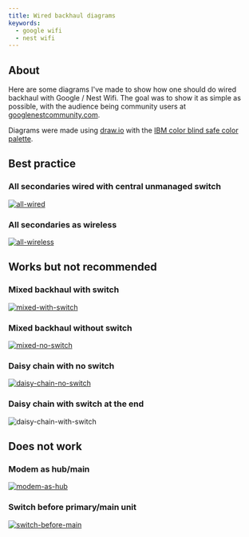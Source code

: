 ```yaml
---
title: Wired backhaul diagrams
keywords:
  - google wifi
  - nest wifi
---
```


## About

Here are some diagrams I've made to show how one should do wired backhaul with Google / Nest Wifi. The goal was to show it as simple as possible, with the audience being community users at [googlenestcommunity.com](https://www.googlenestcommunity.com/t5/Nest-Wifi/bd-p/Nest-Wifi).

Diagrams were made using [draw.io](https://www.drawio.com/) with the [IBM color blind safe color palette](https://lospec.com/palette-list/ibm-color-blind-safe).

## Best practice

### All secondaries wired with central unmanaged switch

[![all-wired](./img/Nest%20Wifi%20-%20Backhaul%20-%20Best%20practice%20-%20All%20wired.png)](./img/Nest%20Wifi%20-%20Backhaul%20-%20Best%20practice%20-%20All%20wired.png)

### All secondaries as wireless

[![all-wireless](./img/Nest%20Wifi%20-%20Backhaul%20-%20Best%20practice%20-%20All%20wireless.png)](./img/Nest%20Wifi%20-%20Backhaul%20-%20Best%20practice%20-%20All%20wireless.png)

## Works but not recommended

### Mixed backhaul with switch

[![mixed-with-switch](./img/Nest%20Wifi%20-%20Backhaul%20-%20Works%20but%20not%20recommended%20-%20Mixed%201.png)](./img/Nest%20Wifi%20-%20Backhaul%20-%20Works%20but%20not%20recommended%20-%20Mixed%201.png)

### Mixed backhaul without switch

[![mixed-no-switch](./img/Nest%20Wifi%20-%20Backhaul%20-%20Works%20but%20not%20recommended%20-%20Mixed%202.png)](./img/Nest%20Wifi%20-%20Backhaul%20-%20Works%20but%20not%20recommended%20-%20Mixed%202.png)

### Daisy chain with no switch

[![daisy-chain-no-switch](./img/Nest%20Wifi%20-%20Backhaul%20-%20Works%20but%20not%20recommended%20-%20Wired%20daisy%20chain%202.png)](./img/Nest%20Wifi%20-%20Backhaul%20-%20Works%20but%20not%20recommended%20-%20Wired%20daisy%20chain%202.png)

### Daisy chain with switch at the end

![daisy-chain-with-switch](./img/Nest%20Wifi%20-%20Backhaul%20-%20Works%20but%20not%20recommended%20-%20Wired%20daisy%20chain%201.png)

## Does not work

### Modem as hub/main

[![modem-as-hub](./img/Nest%20Wifi%20-%20Backhaul%20-%20Common%20mistake%20-%20Multimodem%20as%20hub%20for%20Nest%20Wifi.png)](./img/Nest%20Wifi%20-%20Backhaul%20-%20Common%20mistake%20-%20Multimodem%20as%20hub%20for%20Nest%20Wifi.png)

### Switch before primary/main unit

[![switch-before-main](./img/Nest%20Wifi%20-%20Backhaul%20-%20Common%20mistake%20-%20Switch%20before%201st%20Nest%20Wifi%20unit.png)](./img/Nest%20Wifi%20-%20Backhaul%20-%20Common%20mistake%20-%20Switch%20before%201st%20Nest%20Wifi%20unit.png)
